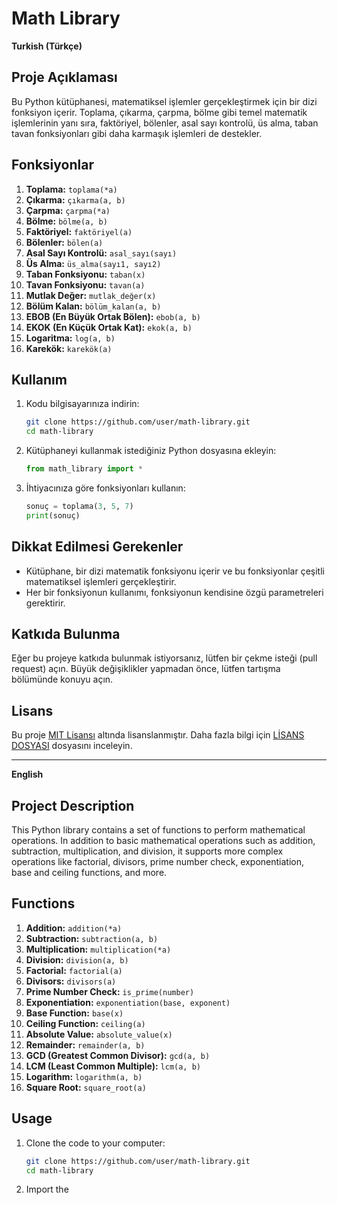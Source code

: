 # Math Library

**Turkish (Türkçe)**

## Proje Açıklaması

Bu Python kütüphanesi, matematiksel işlemler gerçekleştirmek için bir dizi fonksiyon içerir. Toplama, çıkarma, çarpma, bölme gibi temel matematik işlemlerinin yanı sıra, faktöriyel, bölenler, asal sayı kontrolü, üs alma, taban tavan fonksiyonları gibi daha karmaşık işlemleri de destekler.

## Fonksiyonlar

1. **Toplama:** `toplama(*a)`
2. **Çıkarma:** `çıkarma(a, b)`
3. **Çarpma:** `çarpma(*a)`
4. **Bölme:** `bölme(a, b)`
5. **Faktöriyel:** `faktöriyel(a)`
6. **Bölenler:** `bölen(a)`
7. **Asal Sayı Kontrolü:** `asal_sayı(sayı)`
8. **Üs Alma:** `üs_alma(sayı1, sayı2)`
9. **Taban Fonksiyonu:** `taban(x)`
10. **Tavan Fonksiyonu:** `tavan(a)`
11. **Mutlak Değer:** `mutlak_değer(x)`
12. **Bölüm Kalan:** `bölüm_kalan(a, b)`
13. **EBOB (En Büyük Ortak Bölen):** `ebob(a, b)`
14. **EKOK (En Küçük Ortak Kat):** `ekok(a, b)`
15. **Logaritma:** `log(a, b)`
16. **Karekök:** `karekök(a)`

## Kullanım

1. Kodu bilgisayarınıza indirin:

    ```bash
    git clone https://github.com/user/math-library.git
    cd math-library
    ```

2. Kütüphaneyi kullanmak istediğiniz Python dosyasına ekleyin:

    ```python
    from math_library import *
    ```

3. İhtiyacınıza göre fonksiyonları kullanın:

    ```python
    sonuç = toplama(3, 5, 7)
    print(sonuç)
    ```

## Dikkat Edilmesi Gerekenler

- Kütüphane, bir dizi matematik fonksiyonu içerir ve bu fonksiyonlar çeşitli matematiksel işlemleri gerçekleştirir.
- Her bir fonksiyonun kullanımı, fonksiyonun kendisine özgü parametreleri gerektirir.

## Katkıda Bulunma

Eğer bu projeye katkıda bulunmak istiyorsanız, lütfen bir çekme isteği (pull request) açın. Büyük değişiklikler yapmadan önce, lütfen tartışma bölümünde konuyu açın.

## Lisans

Bu proje [MIT Lisansı](LICENSE) altında lisanslanmıştır. Daha fazla bilgi için [LİSANS DOSYASI](LICENSE) dosyasını inceleyin.

---

**English**

## Project Description

This Python library contains a set of functions to perform mathematical operations. In addition to basic mathematical operations such as addition, subtraction, multiplication, and division, it supports more complex operations like factorial, divisors, prime number check, exponentiation, base and ceiling functions, and more.

## Functions

1. **Addition:** `addition(*a)`
2. **Subtraction:** `subtraction(a, b)`
3. **Multiplication:** `multiplication(*a)`
4. **Division:** `division(a, b)`
5. **Factorial:** `factorial(a)`
6. **Divisors:** `divisors(a)`
7. **Prime Number Check:** `is_prime(number)`
8. **Exponentiation:** `exponentiation(base, exponent)`
9. **Base Function:** `base(x)`
10. **Ceiling Function:** `ceiling(a)`
11. **Absolute Value:** `absolute_value(x)`
12. **Remainder:** `remainder(a, b)`
13. **GCD (Greatest Common Divisor):** `gcd(a, b)`
14. **LCM (Least Common Multiple):** `lcm(a, b)`
15. **Logarithm:** `logarithm(a, b)`
16. **Square Root:** `square_root(a)`

## Usage

1. Clone the code to your computer:

    ```bash
    git clone https://github.com/user/math-library.git
    cd math-library
    ```

2. Import the

